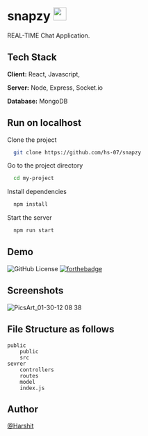 
# snapzy  <img src="https://user-images.githubusercontent.com/87127387/208757233-8c0f3853-2e71-4a98-a38c-fabc190e8029.png" width="30"> 


REAL-TIME Chat Application.


## Tech Stack

**Client:** React, Javascript, 

**Server:** Node, Express, Socket.io

**Database:** MongoDB


## Run on localhost

Clone the project

```bash
  git clone https://github.com/hs-07/snapzy
```

Go to the project directory

```bash
  cd my-project
```

Install dependencies

```bash
  npm install
```

Start the server

```bash
  npm run start
```


## Demo





![GitHub License](https://img.shields.io/github/license/Sanket1308/Simple-Calculator?style=for-the-badge)
[![forthebadge](http://forthebadge.com/images/badges/built-with-love.svg)](http://forthebadge.com)
## Screenshots


![PicsArt_01-30-12 08 38](https://user-images.githubusercontent.com/87127387/215348536-1f14875e-4321-4756-8f2e-b7963f2ae558.jpg)



## File Structure as follows
```
public
    public
    src
sevrer
    controllers
    routes
    model
    index.js 
```
## Author

 [@Harshit](https://www.github.com/hs-07)

